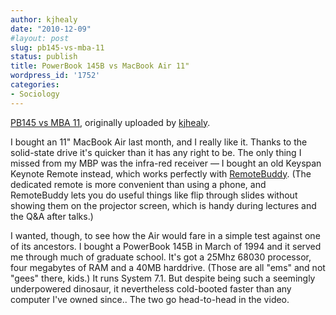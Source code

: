 ```yaml
---
author: kjhealy
date: "2010-12-09"
#layout: post
slug: pb145-vs-mba-11
status: publish
title: PowerBook 145B vs MacBook Air 11"
wordpress_id: '1752'
categories:
- Sociology
---
```


[PB145 vs MBA 11](http://www.flickr.com/photos/kjhealy/5246912748/), originally uploaded by [kjhealy](http://www.flickr.com/people/kjhealy/).

I bought an 11" MacBook Air last month, and I really like it. Thanks to the solid-state drive it's quicker than it has any right to be. The only thing I missed from my MBP was the infra-red receiver — I bought an old Keyspan Keynote Remote instead, which works perfectly with [RemoteBuddy](http://www.iospirit.com/). (The dedicated remote is more convenient than using a phone, and RemoteBuddy lets you do useful things like flip through slides without showing them on the projector screen, which is handy during lectures and the Q&A after talks.)

I wanted, though, to see how the Air would fare in a simple test against one of its ancestors. I bought a PowerBook 145B in March of 1994 and it served me through much of graduate school. It's got a 25Mhz 68030 processor, four megabytes of RAM and a 40MB harddrive. (Those are all "ems" and not "gees" there, kids.) It runs System 7.1. But despite being such a seemingly underpowered dinosaur, it nevertheless cold-booted faster than any computer I've owned since.. The two go head-to-head in the video.
